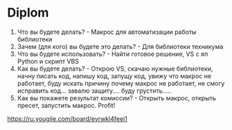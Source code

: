 # Diplom

1. Что вы будете делать? - Макрос для автоматизации работы библиотеки
2. Зачем (для кого) вы  будете это делать? - Для библиотеки техникума
3. Что вы будете использовать? - Найти готовое решение, VS с яп Python и скрипт VBS
4. Как вы будете делать? - Открою VS, скачаю нужные библиотеки, начну писать код, напишу код, запущу код, увижу что макрос не работает, буду искать причину почему макрос не работает, не смогу исправить код... завалю защиту.... буду грустить.....
5. Как вы покажете результат комиссии? - Открыть макрос, открыть пресет, запустить макрос. Profit!

https://ru.yougile.com/board/evrwkl4feei1
